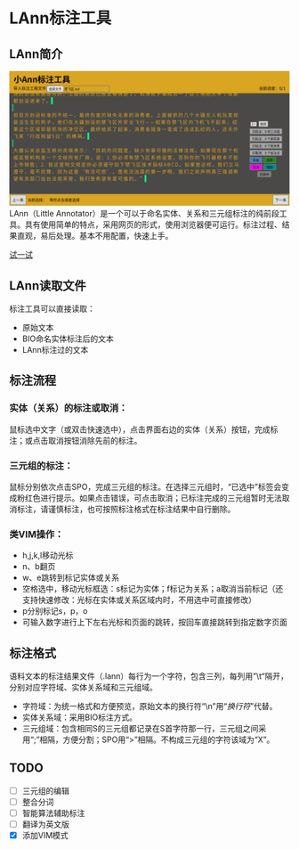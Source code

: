 # LAnn标注工具

## LAnn简介
![演示视频](https://github.com/Freeshman/LAnn/blob/master/example.gif)
LAnn（Little Annotator）是一个可以于命名实体、关系和三元组标注的纯前段工具。具有使用简单的特点，采用网页的形式，使用浏览器便可运行。标注过程、结果直观，易后处理。基本不用配置，快速上手。

[试一试](https://freeshman.github.io/LAnn/LittleAnn.html)

## LAnn读取文件
标注工具可以直接读取：
- 原始文本
- BIO命名实体标注后的文本
- LAnn标注过的文本
## 标注流程
### 实体（关系）的标注或取消：
鼠标选中文字（或双击快速选中），点击界面右边的实体（关系）按钮，完成标注；或点击取消按钮消除先前的标注。
### 三元组的标注：
鼠标分别依次点击SPO，完成三元组的标注。在选择三元组时，“已选中”标签会变成粉红色进行提示。如果点击错误，可点击取消；已标注完成的三元组暂时无法取消标注，请谨慎标注，也可按照标注格式在标注结果中自行删除。

### 类VIM操作：
- h,j,k,l移动光标
- n、b翻页
- w、e跳转到标记实体或关系
- 空格选中，移动光标框选：s标记为实体；f标记为关系；a取消当前标记（还支持快速修改：光标在实体或关系区域内时，不用选中可直接修改）
- p分别标记s，p，o
- 可输入数字进行上下左右光标和页面的跳转，按回车直接跳转到指定数字页面
## 标注格式
语料文本的标注结果文件（.lann）每行为一个字符，包含三列，每列用”\t“隔开，分别对应字符域、实体关系域和三元组域。

- 字符域：为统一格式和方便预览，原始文本的换行符“\n”用“_换行符_”代替。
- 实体关系域：采用BIO标注方式。
- 三元组域：包含相同S的三元组都记录在S首字符那一行，三元组之间采用“;”相隔，方便分割；SPO用“>”相隔。不构成三元组的字符该域为“X”。

## TODO

- [ ] 三元组的编辑
- [ ] 整合分词
- [ ] 智能算法辅助标注
- [ ] 翻译为英文版
- [x] 添加VIM模式
